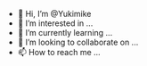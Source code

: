 - 👋 Hi, I’m @Yukimike
- 👀 I’m interested in ...
- 🌱 I’m currently learning ...
- 💞️ I’m looking to collaborate on ...
- 📫 How to reach me ...

<!---
Yukimike/Yukimike is a ✨ special ✨ repository because its `README.md` (this file) appears on your GitHub profile.
You can click the Preview link to take a look at your changes.
--->
